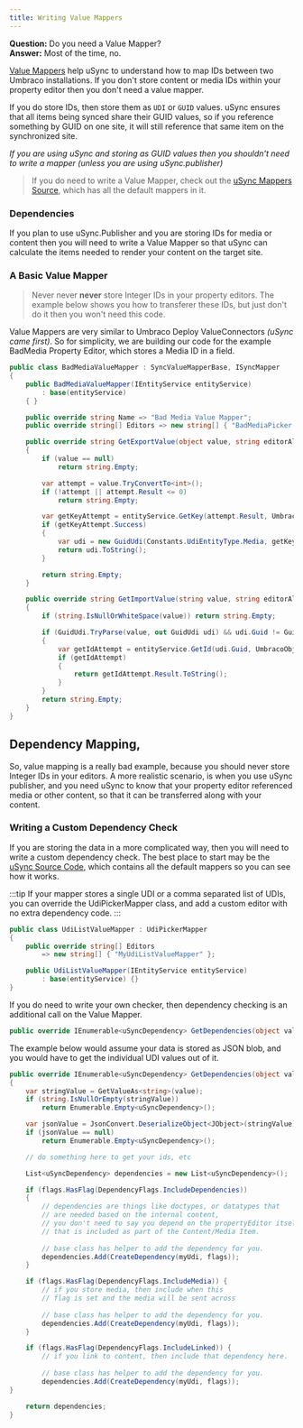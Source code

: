 ```yaml
---
title: Writing Value Mappers
---
```


__Question:__ Do you need a Value Mapper?  
__Answer:__ Most of the time, no.

[Value Mappers](../reference/Fundementals/valuemappers) help uSync to understand how to map IDs between two Umbraco installations. If you don't store content or media IDs within your property editor then you don't need a value mapper. 

If you do store IDs, then store them as `UDI` or `GUID` values. uSync ensures that all items being synced share their GUID values, so if you reference something by GUID on one site, it will still reference that same item on the synchronized site. 

_If you are using uSync and storing as GUID values then you shouldn't need to write a mapper (unless you are using uSync.publisher)_

> If you do need to write a Value Mapper, check out the [uSync Mappers Source](https://github.com/KevinJump/uSync/tree/v12/main/uSync.Core/Mapping/Mappers), which has all the default mappers in it.

### Dependencies
If you plan to use uSync.Publisher and you are storing IDs for media or content then you will need to write a Value Mapper so that uSync can calculate the items needed to render your content on the target site.

### A Basic Value Mapper 
> Never never **never** store Integer IDs in your property editors. The example below shows you how to transferer these IDs, but just don't do it then you won't need this code.

Value Mappers are very similar to Umbraco Deploy ValueConnectors _(uSync came first)_. So for simplicity, we are building our code for the example BadMedia Property Editor, which stores a Media ID in a field. 


```cs
public class BadMediaValueMapper : SyncValueMapperBase, ISyncMapper
{
    public BadMediaValueMapper(IEntityService entityService)
        : base(entityService)
    { }

    public override string Name => "Bad Media Value Mapper";
    public override string[] Editors => new string[] { "BadMediaPicker " };

    public override string GetExportValue(object value, string editorAlias)
    {
        if (value == null) 
            return string.Empty;

        var attempt = value.TryConvertTo<int>();
        if (!attempt || attempt.Result <= 0) 
            return string.Empty;

        var getKeyAttempt = entityService.GetKey(attempt.Result, UmbracoObjectTypes.Media);
        if (getKeyAttempt.Success)
        {
            var udi = new GuidUdi(Constants.UdiEntityType.Media, getKeyAttempt.Result);
            return udi.ToString();
        }

        return string.Empty;
    }

    public override string GetImportValue(string value, string editorAlias)
    {
        if (string.IsNullOrWhiteSpace(value)) return string.Empty;

        if (GuidUdi.TryParse(value, out GuidUdi udi) && udi.Guid != Guid.Empty)
        {
            var getIdAttempt = entityService.GetId(udi.Guid, UmbracoObjectTypes.Media);
            if (getIdAttempt)
            {
                return getIdAttempt.Result.ToString();
            }
        }
        return string.Empty;
    }
}
```

## Dependency Mapping,
So, value mapping is a really bad example, because you should never store Integer IDs in your editors. A more realistic scenario, is when you use uSync publisher, and you need uSync to know that your property editor referenced media or other content, so that it can be transferred along with your content. 

### Writing a Custom Dependency Check 
If you are storing the data in a more complicated way, then you will need to write a custom dependency check. The best place to start may be the [uSync Source Code](https://github.com/KevinJump/uSync/), which contains all the default mappers so you can see how it works.

:::tip
 If your mapper stores a single UDI or a comma separated list of UDIs, you can override the UdiPickerMapper class, and add a custom editor with no extra dependency code.
:::

```cs
public class UdiListValueMapper : UdiPickerMapper
{
    public override string[] Editors 
        => new string[] { "MyUdiListValueMapper" };

    public UdiListValueMapper(IEntityService entityService) 
        : base(entityService) {}
}
```

If you do need to write your own checker, then dependency checking is an additional call on the Value Mapper. 

```cs
public override IEnumerable<uSyncDependency> GetDependencies(object value, string editorAlias, DependencyFlags flags)
```

The example below would assume your data is stored as JSON blob, and you would have to get the individual UDI values out of it.


```cs
public override IEnumerable<uSyncDependency> GetDependencies(object value, string editorAlias, DependencyFlags flags)
{
    var stringValue = GetValueAs<string>(value);
    if (string.IsNullOrEmpty(stringValue)) 
        return Enumerable.Empty<uSyncDependency>();

    var jsonValue = JsonConvert.DeserializeObject<JObject>(stringValue);
    if (jsonValue == null) 
        return Enumerable.Empty<uSyncDependency>();

    // do something here to get your ids, etc

    List<uSyncDependency> dependencies = new List<uSyncDependency>();

    if (flags.HasFlag(DependencyFlags.IncludeDependencies))
    {
        // dependencies are things like doctypes, or datatypes that 
        // are needed based on the internal content, 
        // you don't need to say you depend on the propertyEditor itself as 
        // that is included as part of the Content/Media Item.
        
        // base class has helper to add the dependency for you.
        dependencies.Add(CreateDependency(myUdi, flags));
    }

    if (flags.HasFlag(DependencyFlags.IncludeMedia)) {
        // if you store media, then include when this 
        // flag is set and the media will be sent across
        
        // base class has helper to add the dependency for you.
        dependencies.Add(CreateDependency(myUdi, flags));
    }

    if (flags.HasFlag(DependencyFlags.IncludeLinked)) {
        // if you link to content, then include that dependency here. 
    
        // base class has helper to add the dependency for you.
        dependencies.Add(CreateDependency(myUdi, flags));
}

    return dependencies;
}
```
